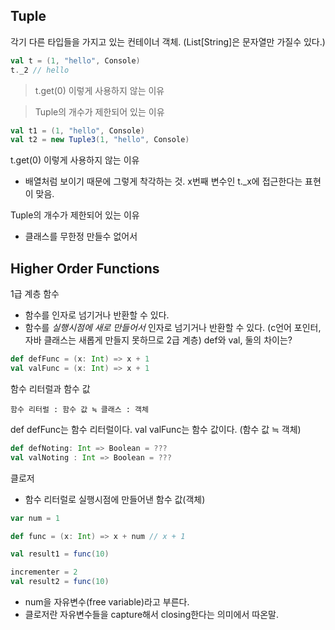 ## Tuple
각기 다른 타입들을 가지고 있는 컨테이너 객체. (List[String]은 문자열만 가질수 있다.)
```scala
val t = (1, "hello", Console)
t._2 // hello
```

> t.get(0) 이렇게 사용하지 않는 이유

> Tuple의 개수가 제한되어 있는 이유

```scala
val t1 = (1, "hello", Console)
val t2 = new Tuple3(1, "hello", Console)
```
t.get(0) 이렇게 사용하지 않는 이유
- 배열처럼 보이기 때문에 그렇게 착각하는 것. x번째 변수인 t._x에 접근한다는 표현이 맞음.

Tuple의 개수가 제한되어 있는 이유
- 클래스를 무한정 만들수 없어서

## Higher Order Functions
1급 계층 함수
- 함수를 인자로 넘기거나 반환할 수 있다.
- 함수를 _실행시점에 새로 만들어서_ 인자로 넘기거나 반환할 수 있다. (c언어 포인터, 자바 클래스는 새롭게 만들지 못하므로 2급 계층)
def와 val, 둘의 차이는?
```scala
def defFunc = (x: Int) => x + 1
val valFunc = (x: Int) => x + 1
```
함수 리터럴과 함수 값
```
함수 리터럴 : 함수 값 ≒ 클래스 : 객체
```
def defFunc는 함수 리터럴이다.
val valFunc는 함수 값이다. (함수 값 ≒ 객체)
```scala
def defNoting: Int => Boolean = ???
val valNoting : Int => Boolean = ???
```
클로저
- 함수 리터럴로 실행시점에 만들어낸 함수 값(객체)
```scala
var num = 1

def func = (x: Int) => x + num // x + 1

val result1 = func(10)

incrementer = 2
val result2 = func(10)
```
- num을 자유변수(free variable)라고 부른다.
- 클로저란 자유변수들을 capture해서 closing한다는 의미에서 따온말.
